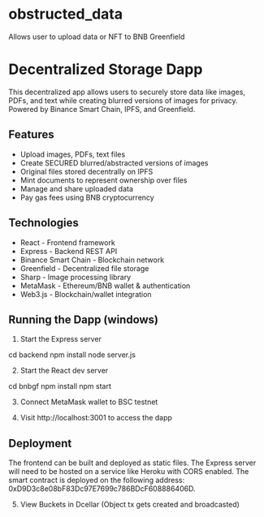 # obstructed_data
Allows user to upload data or NFT to BNB Greenfield 
# Decentralized Storage Dapp

This decentralized app allows users to securely store data like images, PDFs, and text while creating blurred versions of images for privacy. Powered by Binance Smart Chain, IPFS, and Greenfield.

## Features

- Upload images, PDFs, text files
- Create SECURED blurred/abstracted versions of images  
- Original files stored decentrally on IPFS
- Mint documents to represent ownership over files
- Manage and share uploaded data
- Pay gas fees using BNB cryptocurrency

## Technologies

- React - Frontend framework
- Express - Backend REST API
- Binance Smart Chain - Blockchain network 
- Greenfield - Decentralized file storage
- Sharp - Image processing library
- MetaMask - Ethereum/BNB wallet & authentication
- Web3.js - Blockchain/wallet integration

## Running the Dapp (windows) 


1. Start the Express server

  
cd backend
npm install
node server.js


2. Start the React dev server


cd bnbgf
npm install
npm start


3. Connect MetaMask wallet to BSC testnet

4. Visit http://localhost:3001 to access the dapp

## Deployment 

The frontend can be built and deployed as static files. The Express server will need to be hosted on a service like Heroku with CORS enabled. The smart contract is deployed on the following address: 0xD9D3c8e08bF83Dc97E7699c786BDcF608886406D.

5. View Buckets in Dcellar (Object tx gets created and broadcasted) 
